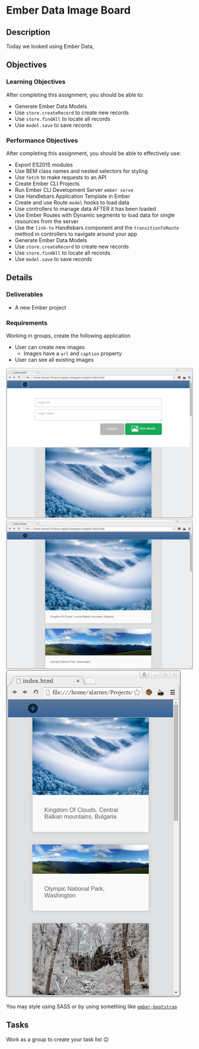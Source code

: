 # Ember Data Image Board

## Description

Today we looked using Ember Data,

## Objectives

### Learning Objectives

After completing this assignment, you should be able to:

* Generate Ember Data Models
* Use `store.createRecord` to create new records
* Use `store.findAll` to locate all records
* Use `model.save` to save records

### Performance Objectives

After completing this assignment, you should be able to effectively use:

* Export ES2015 modules
* Use BEM class names and nested selectors for styling
* Use `fetch` to make requests to an API
* Create Ember CLI Projects
* Run Ember CLI Development Server `ember serve`
* Use Handlebars Application Template in Ember
* Create and use Route `model` hooks to load data
* Use controllers to manage data AFTER it has been loaded
* Use Ember Routes with Dynamic segments to load data for single resources from the server
* Use the `link-to` Handlebars component and the `transitionToRoute` method in controllers to navigate around your app
* Generate Ember Data Models
* Use `store.createRecord` to create new records
* Use `store.findAll` to locate all records
* Use `model.save` to save records

## Details

### Deliverables

* A new Ember project

### Requirements

Working in groups, create the following application

* User can create new images
  - Images have a `url` and `caption` property
* User can see all existing images

![Add](add.png)
![Add](desktop.png)
![Add](mobile.png)

You may style using SASS or by using something like [`ember-bootstrap`](http://kaliber5.github.io/ember-bootstrap/)

## Tasks

Work as a group to create your task list 😉

```md
```
